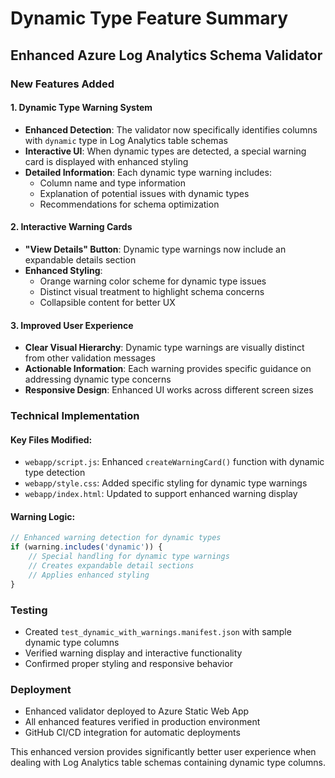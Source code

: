 # Dynamic Type Feature Summary

## Enhanced Azure Log Analytics Schema Validator

### New Features Added

#### 1. Dynamic Type Warning System
- **Enhanced Detection**: The validator now specifically identifies columns with `dynamic` type in Log Analytics table schemas
- **Interactive UI**: When dynamic types are detected, a special warning card is displayed with enhanced styling
- **Detailed Information**: Each dynamic type warning includes:
  - Column name and type information
  - Explanation of potential issues with dynamic types
  - Recommendations for schema optimization

#### 2. Interactive Warning Cards
- **"View Details" Button**: Dynamic type warnings now include an expandable details section
- **Enhanced Styling**: 
  - Orange warning color scheme for dynamic type issues
  - Distinct visual treatment to highlight schema concerns
  - Collapsible content for better UX

#### 3. Improved User Experience
- **Clear Visual Hierarchy**: Dynamic type warnings are visually distinct from other validation messages
- **Actionable Information**: Each warning provides specific guidance on addressing dynamic type concerns
- **Responsive Design**: Enhanced UI works across different screen sizes

### Technical Implementation

#### Key Files Modified:
- `webapp/script.js`: Enhanced `createWarningCard()` function with dynamic type detection
- `webapp/style.css`: Added specific styling for dynamic type warnings
- `webapp/index.html`: Updated to support enhanced warning display

#### Warning Logic:
```javascript
// Enhanced warning detection for dynamic types
if (warning.includes('dynamic')) {
    // Special handling for dynamic type warnings
    // Creates expandable detail sections
    // Applies enhanced styling
}
```

### Testing
- Created `test_dynamic_with_warnings.manifest.json` with sample dynamic type columns
- Verified warning display and interactive functionality
- Confirmed proper styling and responsive behavior

### Deployment
- Enhanced validator deployed to Azure Static Web App
- All enhanced features verified in production environment
- GitHub CI/CD integration for automatic deployments

This enhanced version provides significantly better user experience when dealing with Log Analytics table schemas containing dynamic type columns.
